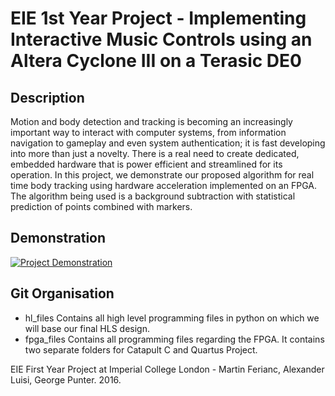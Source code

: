 # EIE 1st Year Project - Implementing Interactive Music Controls using an Altera Cyclone III on a Terasic DE0

## Description
Motion and body detection and tracking is becoming an increasingly important way to interact with computer systems, from information navigation to gameplay and even system authentication; it is fast developing into more than just a novelty. There is a real need to create dedicated, embedded hardware that is power efficient and streamlined for its operation. In this project, we demonstrate our proposed algorithm for real time body tracking using hardware acceleration implemented on an FPGA. The algorithm being used is a background subtraction with statistical prediction of points combined with markers.

## Demonstration
[![Project Demonstration](http://i67.tinypic.com/a0jdbl.png)](https://www.youtube.com/watch?v=s658Wr9nM0o "Project Demonstration")

## Git Organisation
- hl_files
  Contains all high level programming files in python on which we will base our final HLS design.
- fpga_files
  Contains all programming files regarding the FPGA. It contains two separate folders for Catapult C and Quartus Project.


EIE First Year Project at Imperial College London - Martin Ferianc, Alexander Luisi, George Punter. 2016.


